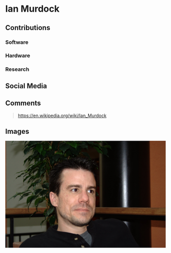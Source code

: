 # Ian Murdock


## Contributions

### Software

### Hardware

### Research

## Social Media


## Comments

> https://en.wikipedia.org/wiki/Ian_Murdock

## Images

![](/images/Ian_Murdock.jpg)

